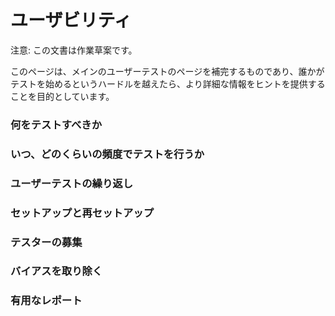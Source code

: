 <!--
# Usability
-->

# ユーザビリティ

<!--
Alert: This document is a working draft.
-->

注意: この文書は作業草案です。

<!--
This page compliments the main User Testing page and is intended to give more detail and tips once someone has made it past the hurdle of getting started with testing.
-->

このページは、メインのユーザーテストのページを補完するものであり、誰かがテストを始めるというハードルを越えたら、より詳細な情報をヒントを提供することを目的としています。

<!--
### What to Test
-->

### 何をテストすべきか

<!--
### When and How Often to Test
-->

### いつ、どのくらいの頻度でテストを行うか

<!--
### Iterating with User Testing
-->

### ユーザーテストの繰り返し

<!--
### Setting Up & Re-Setting Up
-->

### セットアップと再セットアップ

<!--
### Recruiting Testers
-->

### テスターの募集

<!--
### Getting Rid of Bias
-->

### バイアスを取り除く

<!--
### Useful Reporting
-->

### 有用なレポート

